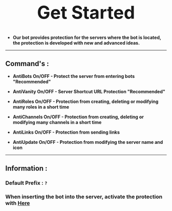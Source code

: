 <h1 style='font-size: 55px' align='center'><b>Get Started</b></h1>

- **Our bot provides protection for the servers where the bot is located, the protection is developed with new and advanced ideas.**
****
## Command's :
- **AntiBots On/OFF - Protect the server from entering bots "Recommended"**

- **AntiVanity On/OFF - Server Shortcut URL Protection "Recommended"**

- **AntiRoles On/OFF - Protection from creating, deleting or modifying many roles in a short time**

- **AntiChannels On/OFF - Protection from creating, deleting or modifying many channels in a short time**

- **AntiLinks On/OFF - Protection from sending links**

- **AntiUpdate On/OFF - Protection from modifying the server name and icon**
****
## **Information :**

### **Default Prefix : `?`**
### **When inserting the bot into the server, activate the protection with [Here]()**
